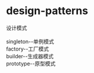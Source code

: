# design-patterns
设计模式<br/><br/>
singleton--单例模式<br/>
factory--工厂模式<br/>
builder--生成器模式<br/>
prototype--原型模式<br/>
